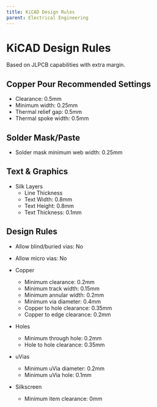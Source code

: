 ```yaml
---
title: KiCAD Design Rules
parent: Electrical Engineering
---
```


# KiCAD Design Rules

Based on JLPCB capabilities with extra margin.


## Copper Pour Recommended Settings

- Clearance: 0.5mm
- Minimum width: 0.25mm
- Thermal relief gap: 0.5mm
- Thermal spoke width: 0.5mm


## Solder Mask/Paste

- Solder mask minimum web width: 0.25mm


## Text & Graphics

- Silk Layers
  - Line Thickness
  - Text Width: 0.8mm
  - Text Height: 0.8mm
  - Text Thickness: 0.1mm


## Design Rules

- Allow blind/buried vias: No
- Allow micro vias: No

- Copper
  - Minimum clearance: 0.2mm
  - Minimum track width: 0.15mm
  - Minimum annular width: 0.2mm
  - Minimum via diameter: 0.4mm
  - Copper to hole clearance: 0.35mm
  - Copper to edge clearance: 0.2mm
- Holes
  - Minimum through hole: 0.2mm
  - Hole to hole clearance: 0.35mm
- uVias
  - Minimum uVia diameter: 0.2mm
  - Minimum uVia hole: 0.1mm
- Silkscreen
  - Minimum item clearance: 0mm

